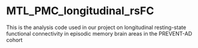# MTL_PMC_longitudinal_rsFC
This is the analysis code used in our project on longitudinal resting-state functional connectivity in episodic memory brain areas in the PREVENT-AD cohort 
